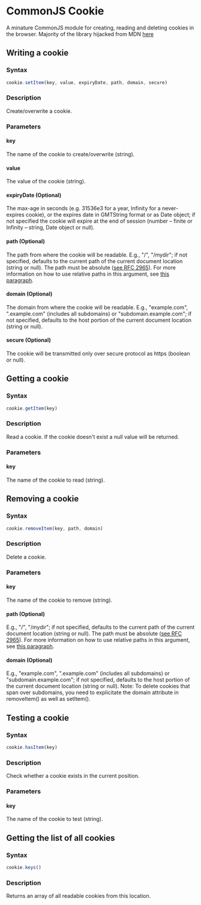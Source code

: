 # CommonJS Cookie

A minature CommonJS module for creating, reading and deleting cookies in the browser. Majority of the library hijacked from MDN [here](https://developer.mozilla.org/en-US/docs/Web/API/Document/cookie/Simple_document.cookie_framework)

## Writing a cookie

### Syntax
```javascript
cookie.setItem(key, value, expiryDate, path, domain, secure)
```

### Description
Create/overwrite a cookie.

### Parameters

#### key
The name of the cookie to create/overwrite (string).

#### value
The value of the cookie (string).

#### expiryDate (Optional)
The max-age in seconds (e.g. 31536e3 for a year, Infinity for a never-expires cookie), or the expires date in GMTString format or as Date object; if not specified the cookie will expire at the end of session (number – finite or Infinity – string, Date object or null).

#### path (Optional)
The path from where the cookie will be readable. E.g., "/", "/mydir"; if not specified, defaults to the current path of the current document location (string or null). The path must be absolute ([see RFC 2965](http://www.ietf.org/rfc/rfc2965.txt)). For more information on how to use relative paths in this argument, see [this paragraph](https://developer.mozilla.org/en-US/docs/Web/API/Document/cookie/Simple_document.cookie_framework).

#### domain (Optional)
The domain from where the cookie will be readable. E.g., "example.com", ".example.com" (includes all subdomains) or "subdomain.example.com"; if not specified, defaults to the host portion of the current document location (string or null).

#### secure (Optional)
The cookie will be transmitted only over secure protocol as https (boolean or null).

## Getting a cookie

### Syntax
```javascript
cookie.getItem(key)
```

### Description
Read a cookie. If the cookie doesn't exist a null value will be returned.

### Parameters

#### key
The name of the cookie to read (string).

## Removing a cookie

### Syntax
```javascript
cookie.removeItem(key, path, domain)
```

### Description
Delete a cookie.

### Parameters

#### key
The name of the cookie to remove (string).

#### path (Optional)
E.g., "/", "/mydir"; if not specified, defaults to the current path of the current document location (string or null). The path must be absolute ([see RFC 2965](http://www.ietf.org/rfc/rfc2965.txt)). For more information on how to use relative paths in this argument, see [this paragraph](https://developer.mozilla.org/en-US/docs/Web/API/Document/cookie/Simple_document.cookie_framework).

#### domain (Optional)
E.g., "example.com", ".example.com" (includes all subdomains) or "subdomain.example.com"; if not specified, defaults to the host portion of the current document location (string or null).
Note: To delete cookies that span over subdomains, you need to explicitate the domain attribute in removeItem() as well as setItem().

## Testing a cookie

### Syntax
```javascript
cookie.hasItem(key)
```

### Description
Check whether a cookie exists in the current position.

### Parameters

#### key
The name of the cookie to test (string).

## Getting the list of all cookies

### Syntax
```javascript
cookie.keys()
```

### Description
Returns an array of all readable cookies from this location.
